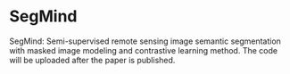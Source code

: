 # SegMind
SegMind: Semi-supervised remote sensing image semantic segmentation with masked image modeling and contrastive learning method.
The code will be uploaded after the paper is published.
